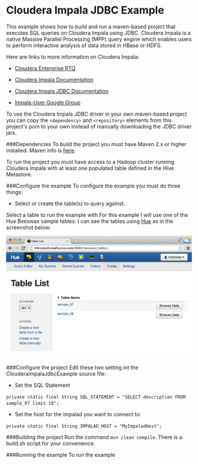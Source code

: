 Cloudera Impala JDBC Example
============================

This example shows how to build and run a maven-based project that executes SQL queries on Cloudera Impala using JDBC. 
Cloudera Impala is a native Massive Parallel Processing (MPP) query engine which enables users to perform interactive analysis of data stored in HBase or HDFS. 

Here are links to more information on Cloudera Impala:

- [Cloudera Enterprise RTQ](http://www.cloudera.com/content/cloudera/en/products/cloudera-enterprise-core/cloudera-enterprise-RTQ.html) 

- [Cloudera Impala Documentation](http://www.cloudera.com/content/support/en/documentation/cloudera-impala/cloudera-impala-documentation-v1-latest.html)

- [Cloudera Impala JDBC Documentation](http://www.cloudera.com/content/cloudera-content/cloudera-docs/Impala/latest/Installing-and-Using-Impala/ciiu_impala_jdbc.html)

- [Impala-User Google Group](https://groups.google.com/a/cloudera.org/forum/?fromgroups#!forum/impala-user)

 
 
To use the Cloudera Impala JDBC driver in your own maven-based project you can copy the `<dependency>` and `<repository>` elements from this project's pom to your own instead of manually downloading the JDBC driver jars.




###Dependencies
To build the project you must have Maven 2.x or higher installed.  Maven info is [here](http://maven.apache.org).

To run the project you must have access to a Hadoop cluster running Cloudera Impala with at least one populated table defined in the Hive Metastore.


###Configure the example
To configure the example you must do three things:

- Select or create the table(s) to query against.





Select a table to run the example with
For this example I will use one of the Hue Beeswax sample tables.  I can see the tables using [Hue](http://gethue.com) as in the screenshot below:  


![Hue Table List](images/HueTableList.jpg)

###Configure the project
Edit these two setting int the ClouderaImpalaJdbcExample source file:

- Set the SQL Statement

`private static final String SQL_STATEMENT = "SELECT description FROM sample_07 limit 10";`
	
- Set the host for the impalad you want to connect to: 

`private static final String IMPALAD_HOST = "MyImpaladHost";`


###Building the project
Run the command `mvn clean compile`.   There is a build.sh script for your convenience.

###Running the example
To run the example
